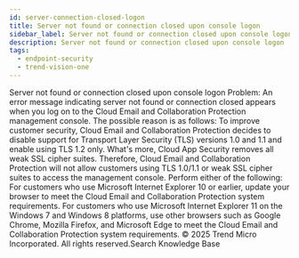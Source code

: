 ```yaml
---
id: server-connection-closed-logon
title: Server not found or connection closed upon console logon
sidebar_label: Server not found or connection closed upon console logon
description: Server not found or connection closed upon console logon
tags:
  - endpoint-security
  - trend-vision-one
---
```


 Server not found or connection closed upon console logon Problem: An error message indicating server not found or connection closed appears when you log on to the Cloud Email and Collaboration Protection management console. The possible reason is as follows: To improve customer security, Cloud Email and Collaboration Protection decides to disable support for Transport Layer Security (TLS) versions 1.0 and 1.1 and enable using TLS 1.2 only. What's more, Cloud App Security removes all weak SSL cipher suites. Therefore, Cloud Email and Collaboration Protection will not allow customers using TLS 1.0/1.1 or weak SSL cipher suites to access the management console. Perform either of the following: For customers who use Microsoft Internet Explorer 10 or earlier, update your browser to meet the Cloud Email and Collaboration Protection system requirements. For customers who use Microsoft Internet Explorer 11 on the Windows 7 and Windows 8 platforms, use other browsers such as Google Chrome, Mozilla Firefox, and Microsoft Edge to meet the Cloud Email and Collaboration Protection system requirements. © 2025 Trend Micro Incorporated. All rights reserved.Search Knowledge Base